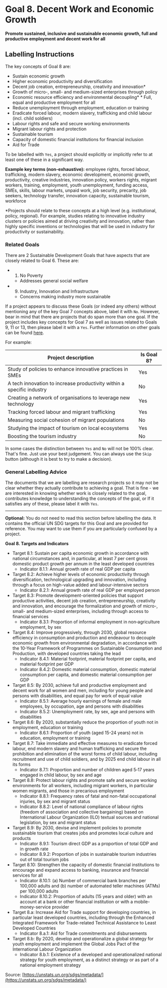 # Goal 8. Decent Work and Economic Growth
**Promote sustained, inclusive and sustainable economic growth, full and productive employment and decent work for all**

## Labelling Instructions

The key concepts of Goal 8 are:

* Sustain economic growth 
* Higher economic productivity and diversification
* Decent job creation, entrepreneurship, creativity and innovation*
* Growth of micro-, small- and medium-sized enterprises through policy
* Economic resource efficiency and environmental decoupling* * Full, equal and productive employment for all 
* Reduce unemployment through employment, education or training
* Eradicate forced labour, modern slavery, trafficking and child labour (incl. child soldiers)
* Labour rights and safe and secure working environments 
* Migrant labour rights and protection
* Sustainable tourism
* Capacity of domestic financial institutions for financial inclusion
* Aid for Trade

To be labelled with `Yes`, a project should explicitly or implicitly refer to at least one of these in a significant way.

**Example key terms (non-exhaustive):** employee rights, forced labour, trafficking, modern slavery, economic development, economic growth, productivity, creative industries, innovation policy, workers rights, migrant workers, training, employment, youth unemployment, funding access, SMEs, skills, labour markets, unpaid work, job security, precarity, job seekers, technology transfer, innovation capacity, sustainable tourism, workforce

*Projects should relate to these concepts at a high level (e.g. institutional, policy, regional). For example, studies relating to innovative industry clusters or policies aimed at driving creativity and innovation, rather than highly specific inventions or technologies that will be used in industry for productivity or sustainability.

### Related Goals

There are 2 Sustainable Development Goals that have aspects that are closely related to Goal 6. These are: 

- 1. No Poverty
	- Addresses general social welfare
- 9. Industry, Innovation and Infrastructure
	- Concerns making industry more sustainable

If a project appears to discuss these Goals (or indeed any others) without mentioning any of the key Goal 7 concepts above, label it with `No`. However, bear in mind that there are projects that do span more than one goal. If the project includes key concepts for Goal 7 as well as issues related to Goals 9, 11 or 13, then please label it with a `Yes`. Further information on other goals can be found [here](https://unstats.un.org/sdgs/metadata/).

For example:

| Project description                                                   | Is Goal 8? |
|-----------------------------------------------------------------------|------------|
| Study of policies to enhance innovative practices in SMEs             | Yes        |
| A tech innovation to increase productivity within a specific industry | No         |
| Creating a network of organisations to leverage new technology        | Yes        |
| Tracking forced labour and migrant trafficking                        | Yes        |
| Measuring social cohesion of migrant populations                      | No         |
| Studying the impact of tourism on local ecosystems                    | Yes        |
| Boosting the tourism industry                                         | No         |

In some cases the distinction between `Yes` and `No` will not be 100% clear. That's fine. Just use your best judgement. You can always use the `Skip` button (although it is best to try to make a decision).

### General Labelling Advice

The documents that we are labelling are research projects so it may not be clear whether they actually contribute to achieving a goal. That is fine - we are interested in knowing whether work is closely related to the goal, contributes knowledge to understanding the concepts of the goal, or If it satisfies any of these, please label it with `Yes`.


---

**Optional:** You do not need to read this section before labelling the data. It contains the official UN SDG targets for this Goal and are provided for reference. You may want to use them if you are particularly confused by a project.


**Goal 8. Targets and Indicators**

* Target 8.1: Sustain per capita economic growth in accordance with national circumstances and, in particular, at least 7 per cent gross domestic product growth per annum in the least developed countries
	* Indicator 8.1.1: Annual growth rate of real GDP per capita
* Target 8.2: Achieve higher levels of economic productivity through diversification, technological upgrading and innovation, including through a focus on high-value added and labour-intensive sectors
	* Indicator 8.2.1: Annual growth rate of real GDP per employed person
* Target 8.3: Promote development-oriented policies that support productive activities, decent job creation, entrepreneurship, creativity and innovation, and encourage the formalization and growth of micro-, small- and medium-sized enterprises, including through access to financial services
	* Indicator 8.3.1: Proportion of informal employment in non‑agriculture employment, by sex
* Target 8.4: Improve progressively, through 2030, global resource efficiency in consumption and production and endeavour to decouple economic growth from environmental degradation, in accordance with the 10-Year Framework of Programmes on Sustainable Consumption and Production, with developed countries taking the lead
	* Indicator 8.4.1: Material footprint, material footprint per capita, and material footprint per GDP
	* Indicator 8.4.2: Domestic material consumption, domestic material consumption per capita, and domestic material consumption per GDP
* Target 8.5: By 2030, achieve full and productive employment and decent work for all women and men, including for young people and persons with disabilities, and equal pay for work of equal value
	* Indicator 8.5.1: Average hourly earnings of female and male employees, by occupation, age and persons with disabilities
	* Indicator 8.5.2: Unemployment rate, by sex, age and persons with disabilities
* Target 8.6: By 2020, substantially reduce the proportion of youth not in employment, education or training
	* Indicator 8.6.1: Proportion of youth (aged 15-24 years) not in education, employment or training
* Target 8.7: Take immediate and effective measures to eradicate forced labour, end modern slavery and human trafficking and secure the prohibition and elimination of the worst forms of child labour, including recruitment and use of child soldiers, and by 2025 end child labour in all its forms
	* Indicator 8.7.1: Proportion and number of children aged 5‑17 years engaged in child labour, by sex and age
* Target 8.8: Protect labour rights and promote safe and secure working environments for all workers, including migrant workers, in particular women migrants, and those in precarious employment
	* Indicator 8.8.1: Frequency rates of fatal and non-fatal occupational injuries, by sex and migrant status
	* Indicator 8.8.2: Level of national compliance of labour rights (freedom of association and collective bargaining) based on International Labour Organization (ILO) textual sources and national legislation, by sex and migrant status
* Target 8.9: By 2030, devise and implement policies to promote sustainable tourism that creates jobs and promotes local culture and products
	* Indicator 8.9.1: Tourism direct GDP as a proportion of total GDP and in growth rate
	* Indicator 8.9.2: Proportion of jobs in sustainable tourism industries out of total tourism jobs
* Target 8.10: Strengthen the capacity of domestic financial institutions to encourage and expand access to banking, insurance and financial services for all
	* Indicator 8.10.1: (a) Number of commercial bank branches per 100,000 adults and (b) number of automated teller machines (ATMs) per 100,000 adults
	* Indicator 8.10.2: Proportion of adults (15 years and older) with an account at a bank or other financial institution or with a mobile-money-service provider
* Target 8.a: Increase Aid for Trade support for developing countries, in particular least developed countries, including through the Enhanced Integrated Framework for Trade-related Technical Assistance to Least Developed Countries
	* Indicator 8.a.1: Aid for Trade commitments and disbursements
* Target 8.b: By 2020, develop and operationalize a global strategy for youth employment and implement the Global Jobs Pact of the International Labour Organization
	* Indicator 8.b.1: Existence of a developed and operationalized national strategy for youth employment, as a distinct strategy or as part of a national employment strategy

Source: [https://unstats.un.org/sdgs/metadata/](https://unstats.un.org/sdgs/metadata/)
